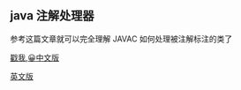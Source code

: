 java 注解处理器
---
参考这篇文章就可以完全理解 JAVAC 如何处理被注解标注的类了

[戳我,:grinning:中文版](https://www.race604.com/annotation-processing/)

[英文版](https://github.com/sockeqwe/annotationprocessing101)


